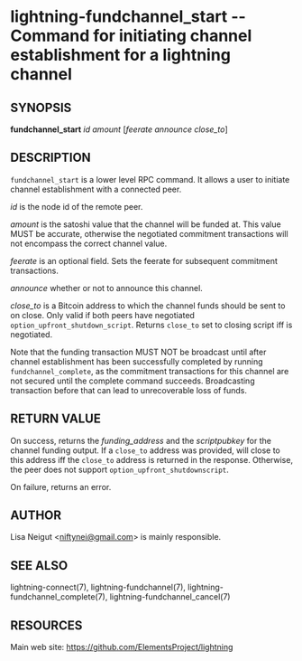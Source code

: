 lightning-fundchannel\_start -- Command for initiating channel establishment for a lightning channel
====================================================================================================

SYNOPSIS
--------

**fundchannel\_start** *id* *amount* \[*feerate* *announce* *close_to*\]

DESCRIPTION
-----------

`fundchannel_start` is a lower level RPC command. It allows a user to
initiate channel establishment with a connected peer.

*id* is the node id of the remote peer.

*amount* is the satoshi value that the channel will be funded at. This
value MUST be accurate, otherwise the negotiated commitment transactions
will not encompass the correct channel value.

*feerate* is an optional field. Sets the feerate for subsequent
commitment transactions.

*announce* whether or not to announce this channel.

*close_to* is a Bitcoin address to which the channel funds should be sent to
on close. Only valid if both peers have negotiated `option_upfront_shutdown_script`.
Returns `close_to` set to closing script iff is negotiated.

Note that the funding transaction MUST NOT be broadcast until after
channel establishment has been successfully completed by running
`fundchannel_complete`, as the commitment transactions for this channel
are not secured until the complete command succeeds. Broadcasting
transaction before that can lead to unrecoverable loss of funds.

RETURN VALUE
------------

On success, returns the *funding\_address* and the *scriptpubkey* for the channel funding output.
If a `close_to` address was provided, will close to this address iff the `close_to` address is
returned in the response. Otherwise, the peer does not support `option_upfront_shutdownscript`.

On failure, returns an error.

AUTHOR
------

Lisa Neigut <<niftynei@gmail.com>> is mainly responsible.

SEE ALSO
--------

lightning-connect(7), lightning-fundchannel(7),
lightning-fundchannel\_complete(7), lightning-fundchannel\_cancel(7)

RESOURCES
---------

Main web site: <https://github.com/ElementsProject/lightning>
